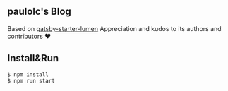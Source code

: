 ## paulolc's Blog 

Based on [gatsby-starter-lumen](http://github.com/alxshelepenok/gatsby-starter-lumen)
Appreciation and kudos to its authors and contributors ❤

## Install&Run 

```
$ npm install
$ npm run start
```

